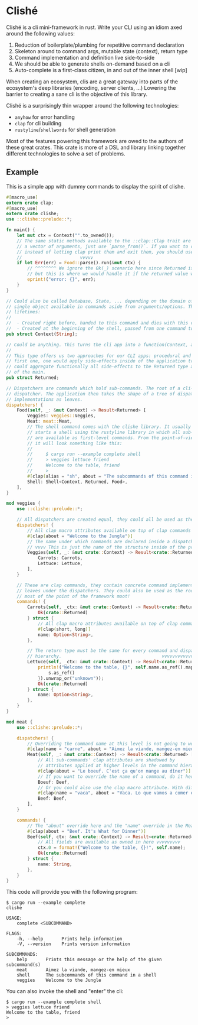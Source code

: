 # Clishé

Clishé is a cli mini-framework in rust. Write your CLI using an idiom axed
around the following values:

 1. Reduction of boilerplate/plumbing for repetitive command declaration
 2. Skeleton around to command args, mutable state (context), return type
 3. Command implementation and definition live side-to-side
 4. We should be able to generate shells on-demand based on a cli
 5. Auto-complete is a first-class citizen, in and out of the inner shell [wip]

When creating an ecosystem, clis are a great gateway into parts of the
ecosystem's deep libraries (encoding, server clients, ...) Lowering the barrier
to creating a sane cli is the objective of this library.

Clishé is a surprisingly thin wrapper around the following technologies:

 - `anyhow` for error handling
 - `clap` for cli building
 - `rustyline`/`shellwords` for shell generation

Most of the features powering this framework are owed to the authors of these
great crates. This crate is more of a DSL and library linking together
different technologies to solve a set of problems.

## Example

This is a simple app with dummy commands to display the spirit of clishe.

```rust
#[macro_use]
extern crate clap;
#[macro_use]
extern crate clishe;
use ::clishe::prelude::*;

fn main() {
    let mut ctx = Context("".to_owned());
    // The same static methods available to the ::clap::Clap trait are available here. If you have
    // a vector of arguments, just use `parse_from()`. If you want to capture the parsing errors
    // instead of letting clap print them and exit them, you should use `try_parse()`
    //                      vvvvv
    if let Err(err) = Food::parse().run(&mut ctx) {
        // ^^^^^^^^ We ignore the Ok(_) scenario here since Returned is a useless unit struct,
        // but this is where we would handle it if the returned value was meaningful.
        eprint!("error: {}", err);
    }
}

// Could also be called Database, State, ... depending on the domain of your CLI. This is the
// single object available in commands aside from arguments/options. The context has two likely
// lifetimes:
//
//  - Created right before, handed to this command and dies with this command.
//  - Created at the beginning of the shell, passed from one command to the next.
pub struct Context(String);

// Could be anything. This turns the cli app into a function(Context, args from user) = Returned.
//
// This type offers us two approaches for our CLI apps: procedural and functional in nature. In the
// first one, one would apply side-effects inside of the application tree. On the other hand, one
// could aggregate functionally all side-effects to the Returned type and execute them at the scope
// of the main.
pub struct Returned;

// Dispatchers are commands which hold sub-commands. The root of a cli-like application is often a
// dispatcher. The application then takes the shape of a tree of dispatcher nodes, with commands!{}
// implementations as leaves.
dispatchers! {
    Food(self, _: &mut Context) -> Result<Returned> [
        Veggies: veggies::Veggies,
        Meat: meat::Meat,
        // The shell command comes with the clishe library. It usually takes a dispatcher and
        // starts a shell using the rustyline library in which all sub-commands of the dispatcher
        // are available as first-level commands. From the point-of-view of the user of the binary,
        // it will look something like this:
        //
        //     $ cargo run --example complete shell
        //     > veggies lettuce friend
        //     Welcome to the table, friend
        //     > 
        #[clap(alias = "sh", about = "The subcommands of this command in a shell")]
        Shell: Shell<Context, Returned, Food>,
    ],
}

mod veggies {
    use ::clishe::prelude::*;

    // All dispatchers are created equal, they could all be used as the root of an app.
    dispatchers! {
        // All clap macro attributes available on top of clap commands can be used here.
        #[clap(about = "Welcome to the Jungle")]
        // The name under which commands are declared inside a dispatcher is the name that is used.
        // vvvv This is just the name of the structure inside of the program. Same for dispatchers.
        Veggies(self, _: &mut crate::Context) -> Result<crate::Returned> [
            Carrots: Carrots,
            Lettuce: Lettuce,
        ],
    }

    // These are clap commands, they contain concrete command implementations. They are used as
    // leaves under the dispatchers. They could also be used as the root of the application, making
    // most of the point of the framework moot!
    commands! {
        Carrots(self, _ctx: &mut crate::Context) -> Result<crate::Returned> {
            Ok(crate::Returned)
        } struct {
            // All clap macro attributes available on top of clap command fields can be used here.
            #[clap(short, long)]
            name: Option<String>,
        },

        // The return type must be the same for every command and dispatcher in the command
        // hierarchy.                                      vvvvvvvvvvvvvvv
        Lettuce(self, _ctx: &mut crate::Context) -> Result<crate::Returned> {
            println!("Welcome to the table, {}", self.name.as_ref().map(|s| {
                s.as_ref()
            }).unwrap_or("unknown"));
            Ok(crate::Returned)
        } struct {
            name: Option<String>,
        },
    }
}

mod meat {
    use ::clishe::prelude::*;

    dispatchers! {
        // Overriding the command name at this level is not going to work.
        #[clap(name = "carne", about = "Aimez la viande, mangez-en mieux")]
        Meat(self, _: &mut crate::Context) -> Result<crate::Returned> [
            // All sub-commands' clap attributes are shadowed by
            // attributes applied at higher levels in the command hierarchy.
            #[clap(about = "Le boeuf. C'est ça qu'on mange au dîner")]
            // If you want to override the name of a command, do it here.
            Boeuf: Beef,
            // Or you could also use the clap macro attribute. With different abouts.
            #[clap(name = "vaca", about = "Vaca. Lo que vamos a comer en la cena")]
            Beef: Beef,
        ],
    }

    commands! {
        // The "about" override here and the "name" override in the Meat dispatcher will combine.
        #[clap(about = "Beef. It's What for Dinner")]
        Beef(self, ctx: &mut crate::Context) -> Result<crate::Returned> {
            // All fields are available as owned in here vvvvvvvvv
            ctx.0 = format!("Welcome to the table, {}!", self.name);
            Ok(crate::Returned)
        } struct {
            name: String,
        },
    }
}
```

This code will provide you with the following program:

```
$ cargo run --example complete
clishe

USAGE:
    complete <SUBCOMMAND>

FLAGS:
    -h, --help       Prints help information
    -V, --version    Prints version information

SUBCOMMANDS:
    help       Prints this message or the help of the given subcommand(s)
    meat       Aimez la viande, mangez-en mieux
    shell      The subcommands of this command in a shell
    veggies    Welcome to the Jungle
```

You can also invoke the shell and "enter" the cli:

```
$ cargo run --example complete shell
> veggies lettuce friend
Welcome to the table, friend
> 
```
